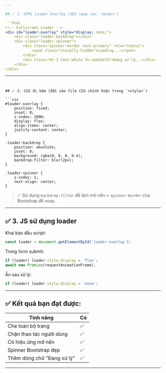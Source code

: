 ```yaml
---

## ✅ 1. HTML Loader Overlay (đặt ngay sau `<body>`)

```html
<!-- Fullscreen Loader -->
<div id="loader-overlay" style="display: none;">
    <div class="loader-backdrop"></div>
    <div class="loader-spinner">
        <div class="spinner-border text-primary" role="status">
            <span class="visually-hidden">Loading...</span>
        </div>
        <div class="mt-2 text-white fw-semibold">Đang xử lý...</div>
    </div>
</div>
```

---
```


## ✅ 2. CSS đi kèm (đặt vào file CSS chính hoặc trong `<style>`)

```css
#loader-overlay {
    position: fixed;
    inset: 0;
    z-index: 2000;
    display: flex;
    align-items: center;
    justify-content: center;
}

.loader-backdrop {
    position: absolute;
    inset: 0;
    background: rgba(0, 0, 0, 0.4);
    backdrop-filter: blur(2px);
}

.loader-spinner {
    z-index: 1;
    text-align: center;
}
```

> ✅ Sử dụng `backdrop-filter` để làm mờ nền + `spinner-border` của Bootstrap để xoay.

---

## ✅ 3. JS sử dụng loader

Khai báo đầu script:

```js
const loader = document.getElementById('loader-overlay');
```

Trong form submit:

```js
if (loader) loader.style.display = 'flex';
await new Promise(requestAnimationFrame);
```

Ẩn sau xử lý:

```js
if (loader) loader.style.display = 'none';
```

---

## ✅ Kết quả bạn đạt được:

| Tính năng                  | Có |
| -------------------------- | -- |
| Che toàn bộ trang          | ✅  |
| Chặn thao tác người dùng   | ✅  |
| Có hiệu ứng mờ nền         | ✅  |
| Spinner Bootstrap đẹp      | ✅  |
| Thêm dòng chữ "Đang xử lý" | ✅  |

---
